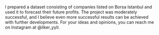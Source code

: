 I prepared a dataset consisting of companies listed on Borsa Istanbul and used it to forecast their future profits. The project was moderately successful, and I believe even more successful results can be achieved with further developments. For your ideas and opinions, you can reach me on Instagram at @ilker_yylr.
